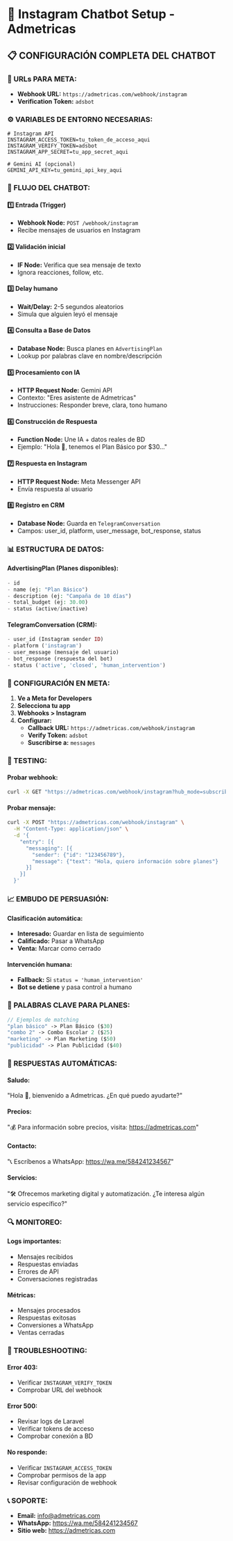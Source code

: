 # 🤖 Instagram Chatbot Setup - Admetricas

## 📋 **CONFIGURACIÓN COMPLETA DEL CHATBOT**

### **🔗 URLs PARA META:**
- **Webhook URL:** `https://admetricas.com/webhook/instagram`
- **Verification Token:** `adsbot`

### **⚙️ VARIABLES DE ENTORNO NECESARIAS:**

```env
# Instagram API
INSTAGRAM_ACCESS_TOKEN=tu_token_de_acceso_aqui
INSTAGRAM_VERIFY_TOKEN=adsbot
INSTAGRAM_APP_SECRET=tu_app_secret_aqui

# Gemini AI (opcional)
GEMINI_API_KEY=tu_gemini_api_key_aqui
```

### **🚀 FLUJO DEL CHATBOT:**

#### **1️⃣ Entrada (Trigger)**
- **Webhook Node:** `POST /webhook/instagram`
- Recibe mensajes de usuarios en Instagram

#### **2️⃣ Validación inicial**
- **IF Node:** Verifica que sea mensaje de texto
- Ignora reacciones, follow, etc.

#### **3️⃣ Delay humano**
- **Wait/Delay:** 2-5 segundos aleatorios
- Simula que alguien leyó el mensaje

#### **4️⃣ Consulta a Base de Datos**
- **Database Node:** Busca planes en `AdvertisingPlan`
- Lookup por palabras clave en nombre/descripción

#### **5️⃣ Procesamiento con IA**
- **HTTP Request Node:** Gemini API
- Contexto: "Eres asistente de Admetricas"
- Instrucciones: Responder breve, clara, tono humano

#### **6️⃣ Construcción de Respuesta**
- **Function Node:** Une IA + datos reales de BD
- Ejemplo: "Hola 👋, tenemos el Plan Básico por $30..."

#### **7️⃣ Respuesta en Instagram**
- **HTTP Request Node:** Meta Messenger API
- Envía respuesta al usuario

#### **8️⃣ Registro en CRM**
- **Database Node:** Guarda en `TelegramConversation`
- Campos: user_id, platform, user_message, bot_response, status

### **📊 ESTRUCTURA DE DATOS:**

#### **AdvertisingPlan (Planes disponibles):**
```php
- id
- name (ej: "Plan Básico")
- description (ej: "Campaña de 10 días")
- total_budget (ej: 30.00)
- status (active/inactive)
```

#### **TelegramConversation (CRM):**
```php
- user_id (Instagram sender ID)
- platform ('instagram')
- user_message (mensaje del usuario)
- bot_response (respuesta del bot)
- status ('active', 'closed', 'human_intervention')
```

### **🔧 CONFIGURACIÓN EN META:**

1. **Ve a Meta for Developers**
2. **Selecciona tu app**
3. **Webhooks > Instagram**
4. **Configurar:**
   - **Callback URL:** `https://admetricas.com/webhook/instagram`
   - **Verify Token:** `adsbot`
   - **Suscribirse a:** `messages`

### **🧪 TESTING:**

#### **Probar webhook:**
```bash
curl -X GET "https://admetricas.com/webhook/instagram?hub_mode=subscribe&hub_verify_token=adsbot&hub_challenge=test123"
```

#### **Probar mensaje:**
```bash
curl -X POST "https://admetricas.com/webhook/instagram" \
  -H "Content-Type: application/json" \
  -d '{
    "entry": [{
      "messaging": [{
        "sender": {"id": "123456789"},
        "message": {"text": "Hola, quiero información sobre planes"}
      }]
    }]
  }'
```

### **📈 EMBUDO DE PERSUASIÓN:**

#### **Clasificación automática:**
- **Interesado:** Guardar en lista de seguimiento
- **Calificado:** Pasar a WhatsApp
- **Venta:** Marcar como cerrado

#### **Intervención humana:**
- **Fallback:** Si `status = 'human_intervention'`
- **Bot se detiene** y pasa control a humano

### **🎯 PALABRAS CLAVE PARA PLANES:**

```php
// Ejemplos de matching
"plan básico" -> Plan Básico ($30)
"combo 2" -> Combo Escolar 2 ($25)
"marketing" -> Plan Marketing ($50)
"publicidad" -> Plan Publicidad ($40)
```

### **📱 RESPUESTAS AUTOMÁTICAS:**

#### **Saludo:**
"Hola 👋, bienvenido a Admetricas. ¿En qué puedo ayudarte?"

#### **Precios:**
"💰 Para información sobre precios, visita: https://admetricas.com"

#### **Contacto:**
"📞 Escríbenos a WhatsApp: https://wa.me/584241234567"

#### **Servicios:**
"🛠️ Ofrecemos marketing digital y automatización. ¿Te interesa algún servicio específico?"

### **🔍 MONITOREO:**

#### **Logs importantes:**
- Mensajes recibidos
- Respuestas enviadas
- Errores de API
- Conversaciones registradas

#### **Métricas:**
- Mensajes procesados
- Respuestas exitosas
- Conversiones a WhatsApp
- Ventas cerradas

### **🚨 TROUBLESHOOTING:**

#### **Error 403:**
- Verificar `INSTAGRAM_VERIFY_TOKEN`
- Comprobar URL del webhook

#### **Error 500:**
- Revisar logs de Laravel
- Verificar tokens de acceso
- Comprobar conexión a BD

#### **No responde:**
- Verificar `INSTAGRAM_ACCESS_TOKEN`
- Comprobar permisos de la app
- Revisar configuración de webhook

### **📞 SOPORTE:**
- **Email:** info@admetricas.com
- **WhatsApp:** https://wa.me/584241234567
- **Sitio web:** https://admetricas.com